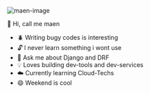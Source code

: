  ![maen-image](https://drive.google.com/drive/u/0/folders/1fFMeIJdL1bF2ghnpVjAQpUV4td6_5hQo)

 :man:  Hi, call me maen

- :beetle: Writing bugy codes is interesting
- :unlock: I never learn something i wont use
- :snake: Ask me about Django and DRF
- :bulb: Loves building dev-tools and dev-services
- :cloud:  Currently learning Cloud-Techs
- :smile:  Weekend is cool